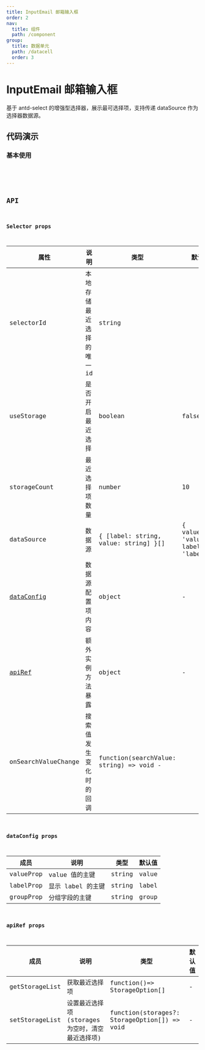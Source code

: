 ```yaml
---
title: InputEmail 邮箱输入框
order: 2
nav:
  title: 组件
  path: /component
group:
  title: 数据单元
  path: /datacell
  order: 3
---
```


# InputEmail 邮箱输入框

基于 antd-select 的增强型选择器，展示最可选择项，支持传递 dataSource 作为选择器数据源。

## 代码演示

### 基本使用

<code src="./demo/base.tsx" />

<!-- ### 切换读写状态

<code src="./demo/edit.tsx" />

### 最近选择

<code src="./demo/current.tsx" />

### 最近选择-数量限制

<code src="./demo/limit.tsx" />

### dataSource 数据源

<code src="./demo/dataSource.tsx" />

### 暴露 apiRef

<code src="./demo/apiRef.tsx" />

### 多选下组合使用

<code src="./demo/combine.tsx" /> -->

## API

### Selector props

| 属性                                       | 说明                      | 类型                                    | 默认值                                     |
| ------------------------------------------ | ------------------------- | --------------------------------------- | ------------------------------------------ |
| selectorId                                 | 本地存储最近选择的唯一 id | string                                  |                                            |
| useStorage                                 | 是否开启最近选择          | boolean                                 | false                                      |
| storageCount                               | 最近选择项数量            | number                                  | 10                                         |
| dataSource                                 | 数据源                    | { [label: string, value: string] }[]    | { valueProp: 'value', labelProp: 'label' } |
| <a href="#dataconfig-props">dataConfig</a> | 数据源配置项内容          | object                                  | -                                          |
| <a href="#apiref-props">apiRef</a>         | 额外实例方法暴露          | object                                  | -                                          |
| onSearchValueChange                        | 搜索值发生变化时的回调    | function(searchValue: string) => void - |                                            |

### dataConfig props

| 成员      | 说明              | 类型   | 默认值 |
| --------- | ----------------- | ------ | ------ |
| valueProp | value 值的主键    | string | value  |
| labelProp | 显示 label 的主键 | string | label  |
| groupProp | 分组字段的主键    | string | group  |

### apiRef props

| 成员           | 说明                                            | 类型                                         | 默认值 |
| -------------- | ----------------------------------------------- | -------------------------------------------- | ------ |
| getStorageList | 获取最近选择项                                  | function()=> StorageOption[]                 | -      |
| setStorageList | 设置最近选择项(storages 为空时，清空最近选择项) | function(storages?: StorageOption[]) => void | -      |
